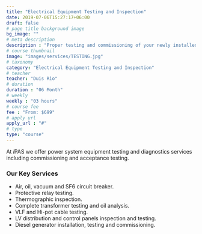 ```yaml
---
title: "Electrical Equipment Testing and Inspection"
date: 2019-07-06T15:27:17+06:00
draft: false
# page title background image
bg_image: ""
# meta description
description : "Proper testing and commissioning of your newly installed electrical equipment, or inspection of old equipment, can prevent costly delays and outages by detecting problems they before become critical."
# course thumbnail
image: "images/services/TESTING.jpg"
# taxonomy
category: "Electrical Equipment Testing and Inspection"
# teacher
teacher: "Duis Rio"
# duration
duration : "06 Month"
# weekly
weekly : "03 hours"
# course fee
fee : "From: $699"
# apply url
apply_url : "#"
# type
type: "course"
---
```

At *i*PAS we offer power system equipment testing and diagnostics services including commissioning and acceptance testing.

### Our Key Services

* Air, oil, vacuum and SF6 circuit breaker.
* Protective relay testing.
* Thermographic inspection.
* Complete transformer testing and oil analysis.
* VLF and Hi-pot cable testing.
* LV distribution and control panels inspection and testing.
* Diesel generator installation, testing and commissioning.
